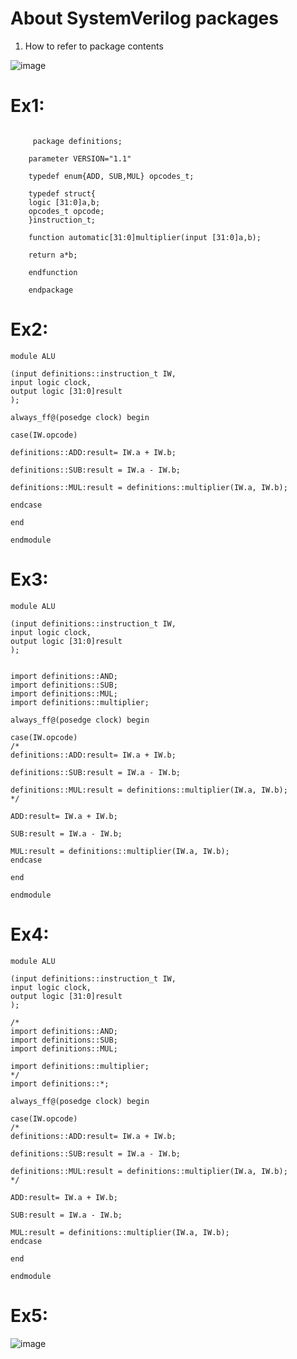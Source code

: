 # About SystemVerilog packages 

1. How to refer to package contents

![image](https://user-images.githubusercontent.com/98731221/208306102-d295e4ab-8db2-4843-83f4-77eeddfa8dba.png)


# Ex1:
```
	
	 package definitions;

	parameter VERSION="1.1"
	
	typedef enum{ADD, SUB,MUL} opcodes_t;
	
	typedef struct{
	logic [31:0]a,b;
	opcodes_t opcode;
	}instruction_t;
	
	function automatic[31:0]multiplier(input [31:0]a,b);
	
	return a*b;
	
	endfunction
	
	endpackage
```
# Ex2:

```
module ALU

(input definitions::instruction_t IW,
input logic clock,
output logic [31:0]result
);

always_ff@(posedge clock) begin

case(IW.opcode)

definitions::ADD:result= IW.a + IW.b;

definitions::SUB:result = IW.a - IW.b;

definitions::MUL:result = definitions::multiplier(IW.a, IW.b);

endcase

end

endmodule
```
# Ex3:

```
module ALU

(input definitions::instruction_t IW,
input logic clock,
output logic [31:0]result
);


import definitions::AND;
import definitions::SUB;
import definitions::MUL;
import definitions::multiplier;

always_ff@(posedge clock) begin

case(IW.opcode)
/*
definitions::ADD:result= IW.a + IW.b;

definitions::SUB:result = IW.a - IW.b;

definitions::MUL:result = definitions::multiplier(IW.a, IW.b);
*/

ADD:result= IW.a + IW.b;

SUB:result = IW.a - IW.b;

MUL:result = definitions::multiplier(IW.a, IW.b);
endcase

end

endmodule
```
# Ex4:
```
module ALU

(input definitions::instruction_t IW,
input logic clock,
output logic [31:0]result
);

/*
import definitions::AND;
import definitions::SUB;
import definitions::MUL;

import definitions::multiplier;
*/
import definitions::*;

always_ff@(posedge clock) begin

case(IW.opcode)
/*
definitions::ADD:result= IW.a + IW.b;

definitions::SUB:result = IW.a - IW.b;

definitions::MUL:result = definitions::multiplier(IW.a, IW.b);
*/

ADD:result= IW.a + IW.b;

SUB:result = IW.a - IW.b;

MUL:result = definitions::multiplier(IW.a, IW.b);
endcase

end

endmodule
```
# Ex5:

![image](https://user-images.githubusercontent.com/98731221/208313245-37d5ca31-4d6e-46e6-94ae-63e31e6a8770.png)

